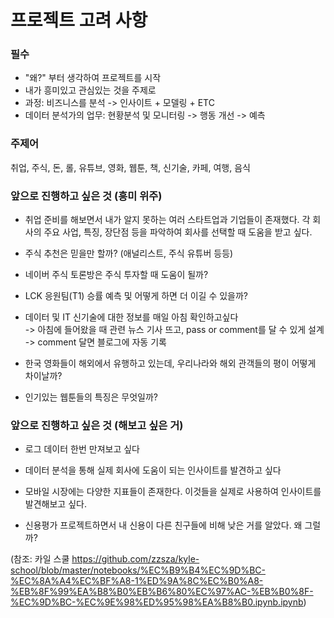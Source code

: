 # 프로젝트 고려 사항


### 필수

- "왜?" 부터 생각하여 프로젝트를 시작
- 내가 흥미있고 관심있는 것을 주제로 
- 과정: 비즈니스를 분석 -> 인사이트 + 모델링 + ETC
- 데이터 분석가의 업무: 현황분석 및 모니터링 -> 행동 개선 -> 예측


### 주제어
취업, 주식, 돈, 롤, 유튜브, 영화, 웹툰, 책, 신기술, 카페, 여행, 음식


### 앞으로 진행하고 싶은 것 (흥미 위주)

- 취업 준비를 해보면서 내가 알지 못하는 여러 스타트업과 기업들이 존재했다. 
  각 회사의 주요 사업, 특징, 장단점 등을 파악하여 회사를 선택할 때 도움을 받고 싶다.

- 주식 추천은 믿을만 할까? (애널리스트, 주식 유튜버 등등)

- 네이버 주식 토론방은 주식 투자할 때 도움이 될까?

- LCK 응원팀(T1) 승률 예측 및 어떻게 하면 더 이길 수 있을까?

- 데이터 및 IT 신기술에 대한 정보를 매일 아침 확인하고싶다  
   -> 아침에 들어왔을 때 관련 뉴스 기사 뜨고, pass or comment를 달 수 있게 설계
   -> comment 달면 블로그에 자동 기록
   
- 한국 영화들이 해외에서 유행하고 있는데, 우리나라와 해외 관객들의 평이 어떻게 차이날까?

- 인기있는 웹툰들의 특징은 무엇일까?


### 앞으로 진행하고 싶은 것 (해보고 싶은 거)

- 로그 데이터 한번 만져보고 싶다

- 데이터 분석을 통해 실제 회사에 도움이 되는 인사이트를 발견하고 싶다

- 모바일 시장에는 다양한 지표들이 존재한다. 이것들을 실제로 사용하여 인사이트를 발견해보고 싶다.

- 신용평가 프로젝트하면서 내 신용이 다른 친구들에 비해 낮은 거를 알았다. 왜 그럴까?



(참조: 카일 스쿨
https://github.com/zzsza/kyle-school/blob/master/notebooks/%EC%B9%B4%EC%9D%BC-%EC%8A%A4%EC%BF%A8-1%ED%9A%8C%EC%B0%A8-%EB%8F%99%EA%B8%B0%EB%B6%80%EC%97%AC-%EB%B0%8F-%EC%9D%BC-%EC%9E%98%ED%95%98%EA%B8%B0.ipynb.ipynb)
